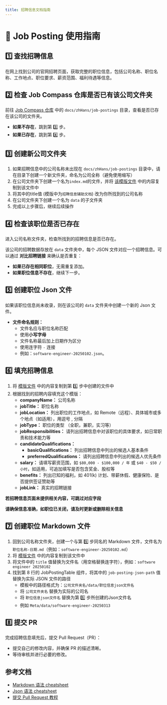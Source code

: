 ```yaml
---
title: 招聘信息文档指南
---
```


# 📖 Job Posting 使用指南

## 1️⃣ 查找招聘信息

在网上找到公司的官网招聘页面，获取完整的职位信息，包括公司名称、职位名称、工作地点、职位要求、薪资范围、福利待遇等信息。

## 2️⃣ 检查 Job Compass 仓库是否已有该公司文件夹

前往 [Job Compass 仓库](https://github.com/atomeocean/job-compass) 中的 `docs/zhHans/job-postings` 目录，查看是否已存在该公司的文件夹。

- **如果不存在**，跳到第 3️⃣ 步。
- **如果已存在**，跳到第 4️⃣ 步。

## 3️⃣ 创建新公司文件夹

1. 如果招聘信息中的公司名称未出现在 `docs/zhHans/job-postings` 目录中，请在目录下创建一个新文件夹，命名为公司全称（避免使用缩写）
2. 在公司文件夹下创建一个名为`index.md`的文件，并将 [该模版文件](https://github.com/atomeocean/job-compass/blob/main/docs/zhHans/job-postings/job-postings-utils/index.md?plain=1) 中的内容复制到该文件中
3. 将其中的title值 (模版中为`招聘信息辅助文档`) 改为你所找到的公司名称
4. 在公司文件夹下创建一个名为 `data` 的子文件夹
5. 完成以上步骤后，继续后续操作

## 4️⃣ 检查该职位是否已存在

进入公司名称文件夹，检查所找到的招聘信息是否已存在。

该公司的招聘数据存放在 `data` 文件夹中，每个 JSON 文件对应一个招聘信息。可以通过 **对比招聘链接** 来确认是否重复：

- **如果已存在相同职位**，无需重复添加。
- **如果职位信息不存在**，继续下一步。

## 5️⃣ 创建职位 Json 文件

如果该职位信息尚未收录，则在该公司的 `data` 文件夹中创建一个新的 Json 文件。

- **文件命名规则：**
    - 文件名应与职位名称匹配
    - 使用**小写字母**
    - 文件名称最后加上日期作为区分
    - 使用连字符 `-` 连接
    - 例如：`software-engineer-20250102.json`。

## 6️⃣ 填充招聘信息

1. 将 [模版文件](https://github.com/atomeocean/job-compass/blob/main/docs/zhHans/job-postings/job-postings-utils/job-posting-template.json) 中的内容复制到第 5️⃣ 步中创建的文件中
2. 根据找到的招聘内容填充这个模版：
    - **companyName：** 公司名称
    - **jobTitle：** 职位名称
    - **jobLocation：** 列出职位的工作地点，如 Remote（远程）、具体城市或多个地点（如适用），用逗号 , 分隔
    - **jobType：** 职位的类型 （全职，兼职，实习等）
    - **jobResponsibilities：** 请列出招聘信息中对该职位的具体要求，如日常职责和技术能力等
    - **candidateQualifications：**
        - **basicQualifications：** 列出招聘信息中列出的候选人基本条件
        - **preferredQualifications：** 请列出招聘信息中列出的候选人优先条件
    - **salary：** 请填写薪资范围，如 `$80,000 - $100,000 / 年` 或 `$40 - $50 / 小时`，如适用，可追加填写是否包含奖金、股权等
    - **benefits：** 列出已知的福利，如 401(k) 计划、带薪休假、健康保险、是否提供签证赞助等
    - **jobLink：** 真实的招聘链接

**若招聘信息页面未提供相关内容，可跳过对应字段**

**请确保信息准确，如职位已关闭，请及时更新或删除相关信息**

## 7️⃣ 创建职位 Markdown 文件

1. 回到公司名称文件夹，创建一个与第 5️⃣ 步同名的 Markdown 文件，文件名为 `职位名称-日期.md`（例如：`software-engineer-20250102.md`）
2. 将 [模版文件](https://github.com/atomeocean/job-compass/blob/main/docs/zhHans/job-postings/job-postings-utils/job-posting-template.md?plain=1) 中的内容复制到该文件中
3. 将文件中的 `title` 值替换为文件名（用空格替换连字符），例如：`software engineer 20250102`
4. 找到第 8 行的 JobPostingTable 组件，将其中的 `job-posting-json-path` 值替换为实际 JSON 文件的路径
    - 模板中的路径格式为：`公司文件夹名/data/职位信息json文件名`
    - 将 `公司文件夹名` 替换为实际的公司名
    - 将 `职位信息json文件名` 替换为第 5️⃣ 步所创建的Json文件名
    - 例如 `Meta/data/software-engineer-20250313`

## 8️⃣ 提交 PR

完成招聘信息填充后，提交 Pull Request（PR）：

- 提交自己的修改内容，并确保 PR 的描述清晰。
- 等待审核并进行必要的修改。

## 参考文档

- [Markdown 语法 cheatsheet](https://jobcompass.atomeocean.com/guide/markdown-cheatsheet.html)
- [Json 语法 cheatsheet](https://jobcompass.atomeocean.com/guide/json-cheatsheet.html)
- [提交 Pull Request 教程](https://www.youtube.com/watch?v=Jp7aMDVXvwM)
